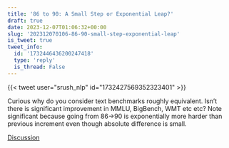```yaml
---
title: '86 to 90: A Small Step or Exponential Leap?'
draft: true
date: 2023-12-07T01:06:32+00:00
slug: '202312070106-86-90-small-step-exponential-leap'
is_tweet: true
tweet_info:
  id: '1732446436200247418'
  type: 'reply'
  is_thread: False
---
```




{{< tweet user="srush_nlp" id="1732427569352323401" >}}

Curious why do you consider text benchmarks roughly equivalent. Isn’t there is significant improvement in MMLU, BigBench, WMT etc etc? Note significant because going from 86-&gt;90 is exponentially more harder than previous increment even though absolute difference is small.

[Discussion](https://x.com/sytelus/status/1732446436200247418)
